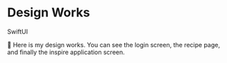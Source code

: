 # Design Works 
SwiftUI

💖 Here is my design works.
You can see the login screen, the recipe page, and finally the inspire application screen.

